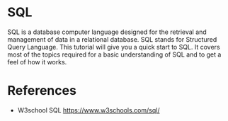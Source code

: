 # SQL

SQL is a database computer language designed for the retrieval and management of data in a relational database. SQL stands for Structured Query Language. This tutorial will give you a quick start to SQL. It covers most of the topics required for a basic understanding of SQL and to get a feel of how it works.

# References

- W3school SQL https://www.w3schools.com/sql/
